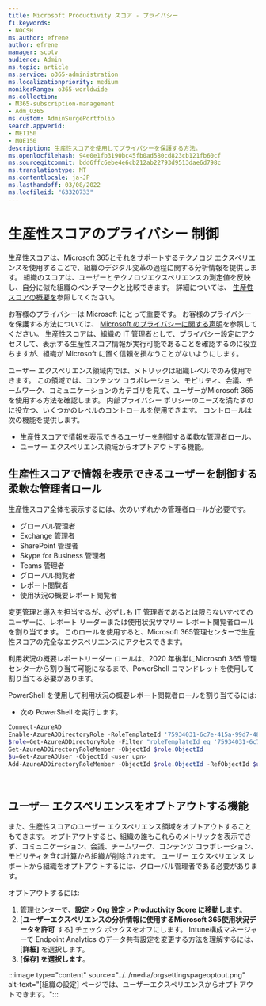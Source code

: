 ```yaml
---
title: Microsoft Productivity スコア - プライバシー
f1.keywords:
- NOCSH
ms.author: efrene
author: efrene
manager: scotv
audience: Admin
ms.topic: article
ms.service: o365-administration
ms.localizationpriority: medium
monikerRange: o365-worldwide
ms.collection:
- M365-subscription-management
- Adm_O365
ms.custom: AdminSurgePortfolio
search.appverid:
- MET150
- MOE150
description: 生産性スコアを使用してプライバシーを保護する方法。
ms.openlocfilehash: 94e0e1fb3190bc45fb0ad580cd823cb121fb60cf
ms.sourcegitcommit: bdd6ffc6ebe4e6cb212ab22793d9513dae6d798c
ms.translationtype: MT
ms.contentlocale: ja-JP
ms.lasthandoff: 03/08/2022
ms.locfileid: "63320733"
---
```

# <a name="privacy-controls-for-productivity-score"></a>生産性スコアのプライバシー 制御

生産性スコアは、Microsoft 365とそれをサポートするテクノロジ エクスペリエンスを使用することで、組織のデジタル変革の過程に関する分析情報を提供します。  組織のスコアは、ユーザーとテクノロジエクスペリエンスの測定値を反映し、自分に似た組織のベンチマークと比較できます。 詳細については、 [生産性スコアの概要を](productivity-score.md)参照してください。

お客様のプライバシーは Microsoft にとって重要です。 お客様のプライバシーを保護する方法については、 [Microsoft のプライバシーに関する声明](https://privacy.microsoft.com/privacystatement)を参照してください。 生産性スコアは、組織の IT 管理者として、プライバシー設定にアクセスして、表示する生産性スコア情報が実行可能であることを確認するのに役立ちますが、組織が Microsoft に置く信頼を損なうことがないようにします。

ユーザー エクスペリエンス領域内では、メトリックは組織レベルでのみ使用できます。 この領域では、コンテンツ コラボレーション、モビリティ、会議、チームワーク、コミュニケーションのカテゴリを見て、ユーザーがMicrosoft 365を使用する方法を確認します。 内部プライバシー ポリシーのニーズを満たすのに役立つ、いくつかのレベルのコントロールを使用できます。
コントロールは次の機能を提供します。

- 生産性スコアで情報を表示できるユーザーを制御する柔軟な管理者ロール。
- ユーザー エクスペリエンス領域からオプトアウトする機能。

## <a name="flexible-admin-roles-to-control-who-can-see-the-information-in-productivity-score"></a>生産性スコアで情報を表示できるユーザーを制御する柔軟な管理者ロール

生産性スコア全体を表示するには、次のいずれかの管理者ロールが必要です。

- グローバル管理者
- Exchange 管理者
- SharePoint 管理者
- Skype for Business 管理者
- Teams 管理者
- グローバル閲覧者
- レポート閲覧者
- 使用状況の概要レポート閲覧者

変更管理と導入を担当するが、必ずしも IT 管理者であるとは限らないすべてのユーザーに、レポート リーダーまたは使用状況サマリー レポート閲覧者ロールを割り当てます。 このロールを使用すると、Microsoft 365管理センターで生産性スコアの完全なエクスペリエンスにアクセスできます。

利用状況の概要レポートリーダー ロールは、2020 年後半にMicrosoft 365 管理センターから割り当て可能になるまで、PowerShell コマンドレットを使用して割り当てる必要があります。

PowerShell を使用して利用状況の概要レポート閲覧者ロールを割り当てるには:

- 次の PowerShell を実行します。

```powershell
Connect-AzureAD
Enable-AzureADDirectoryRole -RoleTemplateId '75934031-6c7e-415a-99d7-48dbd49e875e'
$role=Get-AzureADDirectoryRole -Filter "roleTemplateId eq '75934031-6c7e-415a-99d7-48dbd49e875e'"
Get-AzureADDirectoryRoleMember -ObjectId $role.ObjectId
$u=Get-AzureADUser -ObjectId <user upn>
Add-AzureADDirectoryRoleMember -ObjectId $role.ObjectId -RefObjectId $u.ObjectId
```

</br>


## <a name="capability-to-opt-out-of-people-experiences"></a>ユーザー エクスペリエンスをオプトアウトする機能

また、生産性スコアのユーザー エクスペリエンス領域をオプトアウトすることもできます。 オプトアウトすると、組織の誰もこれらのメトリックを表示できず、コミュニケーション、会議、チームワーク、コンテンツ コラボレーション、モビリティを含む計算から組織が削除されます。 ユーザー エクスペリエンス レポートから組織をオプトアウトするには、グローバル管理者である必要があります。

オプトアウトするには:

1. 管理センターで、**設定**  >  **Org 設定** > **Productivity Score に移動します**。
2. [**ユーザーエクスペリエンスの分析情報に使用するMicrosoft 365使用状況データを許可** する] チェック ボックスをオフにします。 Intune構成マネージャーで Endpoint Analytics のデータ共有設定を変更する方法を理解するには、[**詳細]** を選択します。
3. **[保存] を選択します**。

:::image type="content" source="../../media/orgsettingspageoptout.png" alt-text="[組織の設定] ページでは、ユーザーエクスペリエンスからオプトアウトできます。":::
